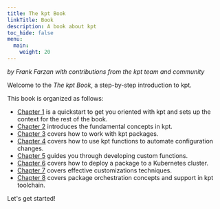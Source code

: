 ```yaml
---
title: The kpt Book
linkTitle: Book
description: A book about kpt
toc_hide: false
menu:
  main:
    weight: 20
---
```

_by Frank Farzan with contributions from the kpt team and community_

Welcome to the _The kpt Book_, a step-by-step introduction to kpt.

This book is organized as follows:

- [Chapter 1] is a quickstart to get you oriented with kpt and sets up the
  context for the rest of the book.
- [Chapter 2] introduces the fundamental concepts in kpt.
- [Chapter 3] covers how to work with kpt packages.
- [Chapter 4] covers how to use kpt functions to automate configuration changes.
- [Chapter 5] guides you through developing custom functions.
- [Chapter 6] covers how to deploy a package to a Kubernetes cluster.
- [Chapter 7] covers effective customizations techniques.
- [Chapter 8] covers package orchestration concepts and support in kpt toolchain.

Let's get started!

[chapter 1]: /book/01-getting-started/
[chapter 2]: /book/02-concepts/
[chapter 3]: /book/03-packages/
[chapter 4]: /book/04-using-functions/
[chapter 5]: /book/05-developing-functions/
[chapter 6]: /book/06-deploying-packages/
[chapter 7]: /book/07-effective-customizations/
[chapter 8]: /book/08-package-orchestration/